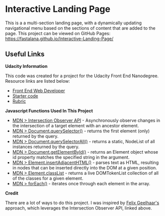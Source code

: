 # Interactive Landing Page
This is a a multi-section landing page, with a dynamically updating navigational menu based on the sections of content that are added to the page.  This project can be viewed on GitHub Pages: https://fastalana.github.io/Interactive-Landing-Page/

## Useful Links
**Udacity Information**

This code was created for a project for the Udacity Front End Nanodegree.  Resource links are listed below:

* [Front End Web Developer](https://www.udacity.com/course/front-end-web-developer-nanodegree--nd0011)
* [Starter code](https://github.com/udacity/fend/tree/refresh-2019)
* [Rubric](https://review.udacity.com/#!/rubrics/2658/view)

**Javascript Functions Used In This Project**
* [MDN > Intersection Observer API](https://developer.mozilla.org/en-US/docs/Web/API/Intersection_Observer_API) - Asynchronously observe changes in the intersection of a target element with an ancestor element.
* [MDN > Document.querySelector()](https://developer.mozilla.org/en-US/docs/Web/API/Document/querySelector) - returns the first element (only) returned by the query.
* [MDN > Document.querySelectorAll()](https://developer.mozilla.org/en-US/docs/Web/API/Document/querySelectorAll) - returns a static, NodeList of all instances returned by the query.
* [MDN > Document.getElementById()](https://developer.mozilla.org/en-US/docs/Web/API/Document/getElementById) - returns an Element object whose id property matches the specified string in the argument.
* [MDN > Element.insertAdjacentHTML()](https://developer.mozilla.org/en-US/docs/Web/API/Element/insertAdjacentHTML) - parses text as HTML, resulting in nodes that can be inserted directly into the DOM at a given position.
* [MDN > Element.classList](https://developer.mozilla.org/en-US/docs/Web/API/Element/classList) - returns a live DOMTokenList collection of all of the classes for a given element.
* [MDN > forEach()](https://developer.mozilla.org/en-US/docs/Web/JavaScript/Reference/Global_Objects/Array/forEach) - iterates once through each element in the array.

**Credit**

There are a lot of ways to do this project. I was inspired by [Felix Geelhaar's](https://github.com/FelixGeelhaar/udacity-project-2-landing-page/blob/master/js/app.js) approach, which leverages the Intersection Observer API, linked above.
